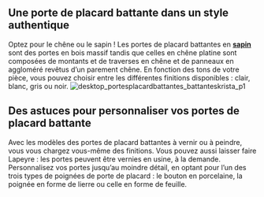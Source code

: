 ## Une porte de placard battante dans un style authentique
Optez pour le chêne ou le sapin ! Les portes de placard battantes en [**sapin**](/portes-battantes-krista-FPC2361550) sont des portes en bois massif tandis que celles en chêne platine sont composées de montants et de traverses en chêne et de panneaux en aggloméré revêtus d’un parement chêne. En fonction des tons de votre pièce, vous pouvez choisir entre les différentes finitions disponibles : clair, blanc, gris ou noir.
![desktop_portesplacardbattantes_battanteskrista_p1](//statics.lapeyre.fr/img/contrib/2b9b87621ba00d2a/desktop_portesplacardbattantes_battanteskrista_p1.jpg)
##
## Des astuces pour personnaliser vos portes de placard battante
Avec les modèles des portes de placard battantes à vernir ou à peindre, vous vous chargez vous-même des finitions. Vous pouvez aussi laisser faire Lapeyre : les portes peuvent être vernies en usine, à la demande.
Personnalisez vos portes jusqu’au moindre détail, en optant pour l’un des trois types de poignées de porte de placard : le bouton en porcelaine, la poignée en forme de lierre ou celle en forme de feuille.
